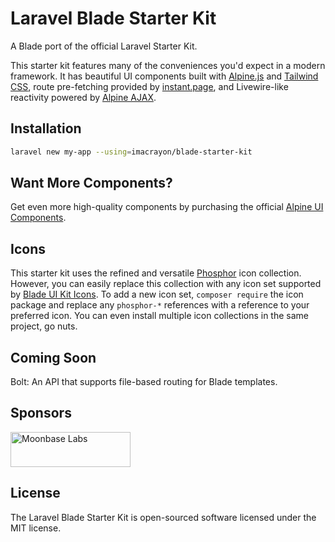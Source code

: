 # Laravel Blade Starter Kit

A Blade port of the official Laravel Starter Kit.

This starter kit features many of the conveniences you'd expect in a modern framework. It has beautiful UI components built with [Alpine.js](https://alpinejs.dev) and [Tailwind CSS](https://tailwindcss.com), route pre-fetching provided by [instant.page](https://instant.page), and Livewire-like reactivity powered by [Alpine AJAX](https://alpine-ajax.js.org).

## Installation

```bash
laravel new my-app --using=imacrayon/blade-starter-kit
```

## Want More Components?

Get even more high-quality components by purchasing the official [Alpine UI Components](https://alpinejs.dev/components).

## Icons

This starter kit uses the refined and versatile [Phosphor](https://phosphoricons.com/) icon collection. However, you can easily replace this collection with any icon set supported by [Blade UI Kit Icons](https://blade-ui-kit.com/blade-icons). To add a new icon set, `composer require` the icon package and replace any `phosphor-*` references with a reference to your preferred icon. You can even install multiple icon collections in the same project, go nuts.

## Coming Soon

Bolt: An API that supports file-based routing for Blade templates.

## Sponsors

<a href="https://moonbaselabs.com">
  <img alt="Moonbase Labs" src="https://alpine-ajax.js.org/img/sponsors/moonbase-labs.svg" height="56" width="192">
</a>

## License

The Laravel Blade Starter Kit is open-sourced software licensed under the MIT license.
